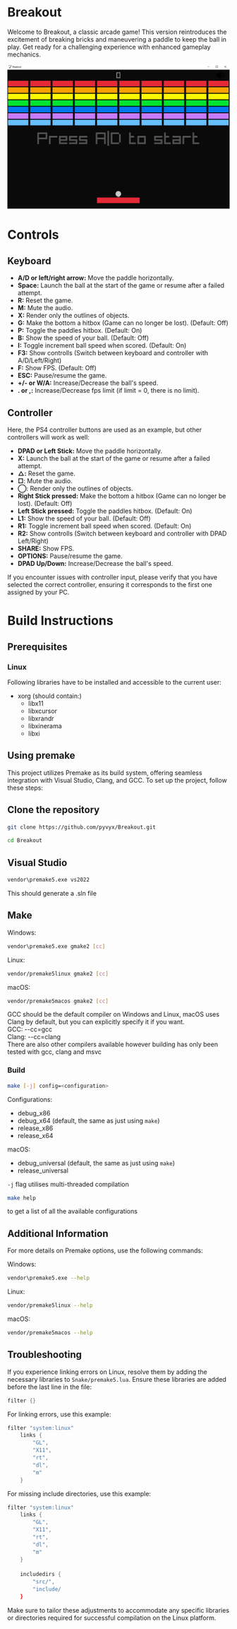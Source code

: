 # Breakout
Welcome to Breakout, a classic arcade game! This version reintroduces the excitement of breaking bricks and maneuvering a paddle to keep the ball in play. Get ready for a challenging experience with enhanced gameplay mechanics.

![image info](./docs/preview.png)

# Controls
## Keyboard
- **A/D or left/right arrow:** Move the paddle horizontally.  
- **Space:** Launch the ball at the start of the game or resume after a failed attempt.  
- **R:** Reset the game.  
- **M:** Mute the audio.  
- **X:** Render only the outlines of objects.  
- **G:** Make the bottom a hitbox (Game can no longer be lost). (Default: Off)  
- **P:** Toggle the paddles hitbox. (Default: On)  
- **B:** Show the speed of your ball. (Default: Off)  
- **I:** Toggle increment ball speed when scored. (Default: On)  
- **F3:** Show controlls (Switch between keyboard and controller with A/D/Left/Right)  
- **F:** Show FPS. (Default: Off)  
- **ESC:** Pause/resume the game.  
- **+/- or W/A:** Increase/Decrease the ball's speed.  
- **. or ,:** Increase/Decrease fps limit (if limit = 0, there is no limit).

## Controller
Here, the PS4 controller buttons are used as an example, but other controllers will work as well:
- **DPAD or Left Stick:** Move the paddle horizontally.  
- **X:** Launch the ball at the start of the game or resume after a failed attempt.  
- **△:** Reset the game.  
- **□**: Mute the audio.  
- **◯**: Render only the outlines of objects.  
- **Right Stick pressed:** Make the bottom a hitbox (Game can no longer be lost). (Default: Off)  
- **Left Stick pressed:** Toggle the paddles hitbox. (Default: On)  
- **L1:** Show the speed of your ball. (Default: Off)  
- **R1:** Toggle increment ball speed when scored. (Default: On)  
- **R2:** Show controlls (Switch between keyboard and controller with DPAD Left/Right)  
- **SHARE:** Show FPS.  
- **OPTIONS:** Pause/resume the game.  
- **DPAD Up/Down:**  Increase/Decrease the ball's speed.  

If you encounter issues with controller input, please verify that you have selected the correct controller, ensuring it corresponds to the first one assigned by your PC.

# Build Instructions
## Prerequisites
### Linux
Following libraries have to be installed and accessible to the current user:
- xorg (should contain:)
  - libx11
  - libxcursor
  - libxrandr
  - libxinerama
  - libxi

## Using premake
This project utilizes Premake as its build system, offering seamless integration with Visual Studio, Clang, and GCC. To set up the project, follow these steps:

## Clone the repository

``` bash
git clone https://github.com/pyvyx/Breakout.git
```
``` bash
cd Breakout
```

## Visual Studio

``` bash
vendor\premake5.exe vs2022
```
This should generate a .sln file

## Make

Windows:
``` bash
vendor\premake5.exe gmake2 [cc]
```

Linux:
``` bash
vendor/premake5linux gmake2 [cc]
```

macOS:
``` bash
vendor/premake5macos gmake2 [cc]
```

GCC should be the default compiler on Windows and Linux, macOS uses Clang by default, but you can explicitly specify it if you want.  
GCC:   --cc=gcc  
Clang: --cc=clang  
There are also other compilers available however building has only been tested with gcc, clang and msvc

### Build

``` bash
make [-j] config=<configuration>
```
Configurations:
 - debug_x86
 - debug_x64 (default, the same as just using `make`)
 - release_x86
 - release_x64

macOS:
 - debug_universal (default, the same as just using `make`)
 - release_universal

`-j` flag utilises multi-threaded compilation

``` bash
make help
```
to get a list of all the available configurations

## Additional Information
For more details on Premake options, use the following commands:

Windows:
``` bash
vendor\premake5.exe --help
```

Linux:
``` bash
vendor/premake5linux --help
```

macOS:
``` bash
vendor/premake5macos --help
```

## Troubleshooting
If you experience linking errors on Linux, resolve them by adding the necessary libraries to `Snake/premake5.lua`. Ensure these libraries are added before the last line in the file:

``` lua
filter {}
```

For linking errors, use this example:
``` lua
filter "system:linux"
    links {
        "GL",
        "X11",
        "rt",
        "dl",
        "m"
    }
```

For missing include directories, use this example:
``` lua
filter "system:linux"
    links {
        "GL",
        "X11",
        "rt",
        "dl",
        "m"
    }

    includedirs {
        "src/",
        "include/
    }
```

Make sure to tailor these adjustments to accommodate any specific libraries or directories required for successful compilation on the Linux platform.